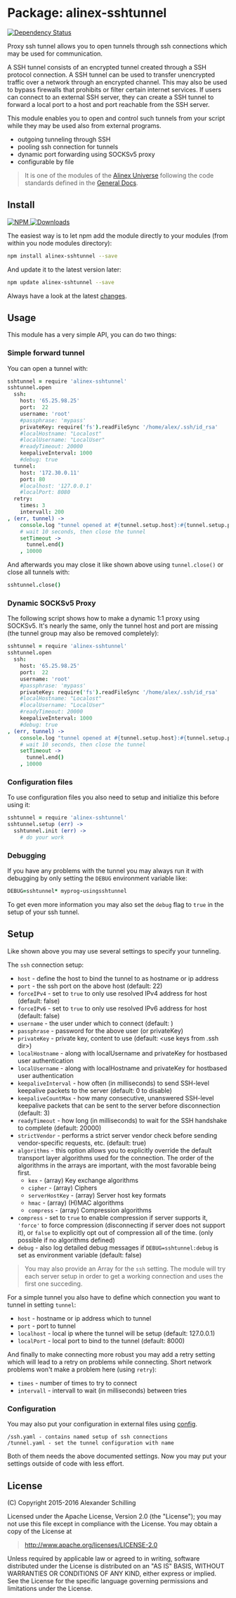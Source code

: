Package: alinex-sshtunnel
=================================================

[![Dependency Status](https://gemnasium.com/alinex/node-sshtunnel.png)](https://gemnasium.com/alinex/node-sshtunnel)

Proxy ssh tunnel allows you to open tunnels through ssh connections which may be
used for communication.

A SSH tunnel consists of an encrypted tunnel created through a SSH protocol
connection. A SSH tunnel can be used to transfer unencrypted traffic over a
network through an encrypted channel. This may also be used to bypass firewalls
that prohibits or filter certain internet services.
If users can connect to an external SSH server, they can create a SSH tunnel to
forward a local port to a host and port reachable from the SSH server.

This module enables you to open and control such tunnels from your script while
they may be used also from external programs.

- outgoing tunneling through SSH
- pooling ssh connection for tunnels
- dynamic port forwarding using SOCKSv5 proxy
- configurable by file

> It is one of the modules of the [Alinex Universe](http://alinex.github.io/code.html)
> following the code standards defined in the [General Docs](http://alinex.github.io/develop).

Install
-------------------------------------------------

[![NPM](https://nodei.co/npm/alinex-sshtunnel.png?downloads=true&downloadRank=true&stars=true)
 ![Downloads](https://nodei.co/npm-dl/alinex-sshtunnel.png?months=9&height=3)
](https://www.npmjs.com/package/alinex-sshtunnel)

The easiest way is to let npm add the module directly to your modules
(from within you node modules directory):

``` sh
npm install alinex-sshtunnel --save
```

And update it to the latest version later:

``` sh
npm update alinex-sshtunnel --save
```

Always have a look at the latest [changes](Changelog.md).


Usage
-------------------------------------------------
This module has a very simple API, you can do two things:

### Simple forward tunnel

You can open a tunnel with:

``` coffee
sshtunnel = require 'alinex-sshtunnel'
sshtunnel.open
  ssh:
    host: '65.25.98.25'
    port:  22
    username: 'root'
    #passphrase: 'mypass'
    privateKey: require('fs').readFileSync '/home/alex/.ssh/id_rsa'
    #localHostname: "Localost"
    #localUsername: "LocalUser"
    #readyTimeout: 20000
    keepaliveInterval: 1000
    #debug: true
  tunnel:
    host: '172.30.0.11'
    port: 80
    #localhost: '127.0.0.1'
    #localPort: 8080
  retry:
    times: 3
    intervall: 200
, (err, tunnel) ->
    console.log "tunnel opened at #{tunnel.setup.host}:#{tunnel.setup.port}"
    # wait 10 seconds, then close the tunnel
    setTimeout ->
      tunnel.end()
    , 10000
```

And afterwards you may close it like shown above using `tunnel.close()` or
close all tunnels with:

``` coffee
sshtunnel.close()
```

### Dynamic SOCKSv5 Proxy

The following script shows how to make a dynamic 1:1 proxy using SOCKSv5. It's
nearly the same, only the tunnel host and port are missing (the tunnel group
may also be removed completely):

``` coffee
sshtunnel = require 'alinex-sshtunnel'
sshtunnel.open
  ssh:
    host: '65.25.98.25'
    port:  22
    username: 'root'
    #passphrase: 'mypass'
    privateKey: require('fs').readFileSync '/home/alex/.ssh/id_rsa'
    #localHostname: "Localost"
    #localUsername: "LocalUser"
    #readyTimeout: 20000
    keepaliveInterval: 1000
    #debug: true
, (err, tunnel) ->
    console.log "tunnel opened at #{tunnel.setup.host}:#{tunnel.setup.port}"
    # wait 10 seconds, then close the tunnel
    setTimeout ->
      tunnel.end()
    , 10000
```

### Configuration files

To use configuration files you also need to setup and initialize this before using it:

``` coffee
sshtunnel = require 'alinex-sshtunnel'
sshtunnel.setup (err) ->
  sshtunnel.init (err) ->
    # do your work
```

### Debugging

If you have any problems with the tunnel you may always run it with debugging by
only setting the `DEBUG` environment variable like:

``` coffee
DEBUG=sshtunnel* myprog-usingsshtunnel
```

To get even more information you may also set the `debug` flag to `true` in the
setup of your ssh tunnel.


Setup
-------------------------------------------------

Like shown above you may use several settings to specify your tunneling.

The `ssh` connection setup:

- `host` - define the host to bind the tunnel to as hostname or ip address
- `port` - the ssh port on the above host (default: 22)
- `forceIPv4` - set to `true` to only use resolved IPv4 address for host (default: false)
- `forceIPv6` - set to `true` to only use resolved IPv6 address for host (default: false)
- `username` - the user under which to connect (default: <your username>)
- `passphrase` - password for the above user (or privateKey)
- `privateKey` - private key, content to use (default: <use keys from .ssh dir>)
- `localHostname` - along with localUsername and privateKey for hostbased user authentication
- `localUsername` - along with localHostname and privateKey for hostbased user authentication
- `keepaliveInterval` - how often (in milliseconds) to send SSH-level keepalive packets
  to the server (default: 0 to disable)
- `keepaliveCountMax` - how many consecutive, unanswered SSH-level keepalive packets that can
  be sent to the server before disconnection (default: 3)
- `readyTimeout` - how long (in milliseconds) to wait for the SSH handshake to complete
  (default: 20000)
- `strictVendor` - performs a strict server vendor check before sending vendor-specific
  requests, etc. (default: true)
- `algorithms` - this option allows you to explicitly override the default transport
  layer algorithms used for the connection. The order of the algorithms in the arrays
  are important, with the most favorable being first.
  - `kex` - (array) Key exchange algorithms
  - `cipher` - (array) Ciphers
  - `serverHostKey` - (array) Server host key formats
  - `hmac` - (array) (H)MAC algorithms
  - `compress` - (array) Compression algorithms
- `compress` - set to `true` to enable compression if server supports it, `'force'` to
  force compression (disconnecting if server does not support it), or `false` to explicitly
  opt out of compression all of the time. (only possible if no algorithms defined)
- `debug` - also log detailed debug messages if `DEBUG=sshtunnel:debug` is set as
  environment variable (default: false)

> You may also provide an Array for the `ssh` setting. The module will try each server
> setup in order to get a working connection and uses the first one succeding.

For a simple tunnel you also have to define which connection you want to tunnel
in setting `tunnel`:

- `host` - hostname or ip address which to tunnel
- `port` - port to tunnel
- `localhost` - local ip where the tunnel will be setup (default: 127.0.0.1)
- `localPort` - local port to bind to the tunnel (default: 8000)

And finally to make connecting more robust you may add a retry setting which will
lead to a retry on problems while connecting. Short network problems won't make a
problem here (using `retry`):

- `times` - number of times to try to connect
- `intervall` - intervall to wait (in milliseconds) between tries

### Configuration

You may also put your configuration in external files using [config](http://alinex.github.io/node-config).

    /ssh.yaml - contains named setup of ssh connections
    /tunnel.yaml - set the tunnel configuration with name

Both of them needs the above documented settings. Now you may put your settings
outside of code with less effort.


License
-------------------------------------------------

(C) Copyright 2015-2016 Alexander Schilling

Licensed under the Apache License, Version 2.0 (the "License");
you may not use this file except in compliance with the License.
You may obtain a copy of the License at

>  <http://www.apache.org/licenses/LICENSE-2.0>

Unless required by applicable law or agreed to in writing, software
distributed under the License is distributed on an "AS IS" BASIS,
WITHOUT WARRANTIES OR CONDITIONS OF ANY KIND, either express or implied.
See the License for the specific language governing permissions and
limitations under the License.
